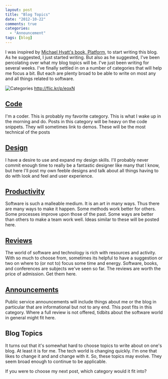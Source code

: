 ```yaml
---
layout: post
title: "Blog Topics"
date: "2012-10-22"
comments: true
categories:
  - "Announcement"
tags: [blog]
---
```


I was inspired by [Michael Hyatt's book, Platform,](http://jaketrent.com/post/platform-book-review/) to start writing this blog.  As he suggested, I just started writing.  But also as he suggested, I've been percolating over what my blog topics will be.  I've just been writing for several weeks.  I've finally settled in on a number of categories that will help me focus a bit.  But each are plenty broad to be able to write on most any and all things related to software.

![Categories](http://farm1.staticflickr.com/1/2612308_456907e315_z.jpg)
http://flic.kr/p/eoxN

<!--more-->

## [Code](http://jaketrent.com/post/category/code/)

I'm a coder.  This is probably my favorite category.  This is what I wake up in the morning and do.  Posts in this category will be heavy on the code snippets.  They will sometimes link to demos.  These will be the most technical of the posts

## [Design](http://jaketrent.com/post/category/software-design/)

I have a desire to use and expand my design skills.  I'll probably never commit enough time to really be a fantastic designer like many that I know, but here I'll post my own feeble designs and talk about all things having to do with look and feel and user experience.

## [Productivity](http://jaketrent.com/post/category/productivity/)

Software is such a malleable medium.  It is an art in many ways.  Thus there are many ways to make it happen.  Some methods work better for others.  Some processes improve upon those of the past.  Some ways are better than others to make a team work well.  Ideas similar to these will be posted here.

## [Reviews](http://jaketrent.com/post/category/reviews/)

The world of software and technology is rich with resources and activity.  With so much to choose from, sometimes its helpful to have a suggestion or two on where to (or not to) focus some time and energy.  Software, books, and conferences are subjects we've seen so far.  The reviews are worth the price of admission.  Get them here.

## [Announcements](http://jaketrent.com/post/category/announcement/)

Public service announcements will include things about me or the blog in particular that are informational but not to any end.  This post fits in this category.  Where a full review is not offered, tidbits about the software world in general might fit here.

## Blog Topics

It turns out that it's somewhat hard to choose topics to write about on one's blog.  At least it is for me.  The tech world is changing quickly.  I'm one that likes to change it and and change with it.  So, these topics may evolve.  They seem broad enough to continue to be applicable.

If you were to choose my next post, which category would it fit into?
